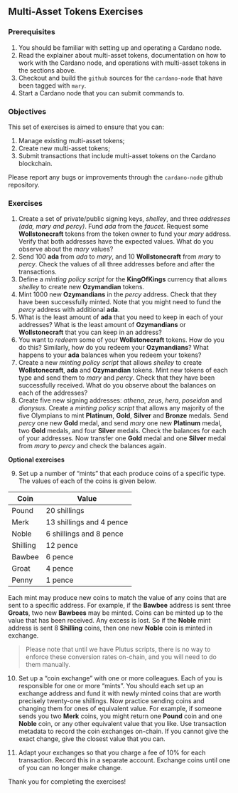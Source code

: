 ## Multi-Asset Tokens Exercises

### Prerequisites

1. You should be familiar with setting up and operating a Cardano node.
2. Read the explainer about multi-asset tokens, documentation on how to work with the Cardano node, and operations with multi-asset tokens in the sections above. 
3. Checkout and build the `github` sources for the `cardano-node` that have been tagged with `mary`.
4. Start a Cardano node that you can submit commands to.

### Objectives

This set of exercises is aimed to ensure that you can:

1. Manage existing multi-asset tokens;
2. Create new multi-asset tokens;
3. Submit transactions that include multi-asset tokens on the Cardano blockchain.

Please report any bugs or improvements through the `cardano-node` github repository.

### Exercises

1. Create a set of private/public signing keys, *shelley*, and three *addresses* *(ada, mary and percy)*. Fund *ada* from the *faucet*. Request some **Wollstonecraft** tokens from the token owner to fund your *mary* address. Verify that both addresses have the expected values. What do you observe about the *mary* values?
2. Send 100 **ada** from *ada* to *mary*, and 10 **Wollstonecraft** from *mary* to *percy*. Check the values of all three addresses before and after the transactions.
3. Define a *minting policy script* for the **KingOfKings** currency that allows *shelley* to create new **Ozymandian** tokens.
4. Mint 1000 new **Ozymandians** in the *percy* address. Check that they have been successfully minted. Note that you might need to fund the *percy* address with additional **ada**.
5. What is the least amount of **ada** that you need to keep in each of your addresses? What is the least amount of **Ozymandians** or **Wollstonecraft** that you can keep in an address?
6. You want to *redeem* some of your **Wollstonecraft** tokens. How do you do this? Similarly, how do you redeem your **Ozymandians**? What happens to your **ada** balances when you redeem your tokens?
7. Create a new *minting policy script* that allows *shelley* to create **Wollstonecraft**, **ada** and **Ozymandian** tokens.  Mint new tokens of each type and send them to *mary* and *percy*. Check that they have been successfully received. What do you observe about the balances on each of the addresses?
8. Create five new signing addresses: *athena*, *zeus*, *hera*, *poseidon* and *dionysus*. Create a *minting policy script* that allows any majority of the five Olympians to mint **Platinum**, **Gold**, **Silver** and **Bronze** medals. Send *percy* one new **Gold** medal, and send *mary* one new **Platinum** medal, two **Gold** medals, and four **Silver** medals. Check the balances for each of your addresses. Now transfer one **Gold** medal and one **Silver** medal from *mary* to *percy* and check the balances again.

**Optional exercises**

9. Set up a number of “mints” that each produce coins of a specific type. The values of each of the coins is given below. 

| Coin  | Value |
| ------------- | ------------- |
| Pound  | 20 shillings  |
| Merk  | 13 shillings and 4 pence  |
| Noble  | 6 shillings and 8 pence  |
| Shilling  | 12 pence  |
| Bawbee  | 6 pence  |
| Groat   | 4 pence  |
| Penny  | 1 pence  |

Each mint may produce new coins to match the value of any coins that are sent to a specific address. For example, if the **Bawbee** address is sent three **Groats**, two new **Bawbees** may be minted. Coins can be minted up to the value that has been received. Any excess is lost. So if the **Noble** mint address is sent 8 **Shilling** coins, then one new **Noble** coin is minted in exchange.

> Please note that until we have Plutus scripts, there is no way to enforce these conversion rates on-chain, and you will need to do them manually.

10. Set up a “coin exchange” with one or more colleagues. Each of you is responsible for one or more “mints”. You should each set up an exchange address and fund it with newly minted coins that are worth precisely twenty-one shillings. Now practice sending coins and changing them for ones of equivalent value. For example, if someone sends you two **Merk** coins, you might return one **Pound** coin and one **Noble** coin, or any other equivalent value that you like. Use transaction metadata to record the coin exchanges on-chain. If you cannot give the exact change, give the closest value that you can.

11. Adapt your exchanges so that you charge a fee of 10% for each transaction. Record this in a separate account. Exchange coins until one of you can no longer make change.

Thank you for completing the exercises!
